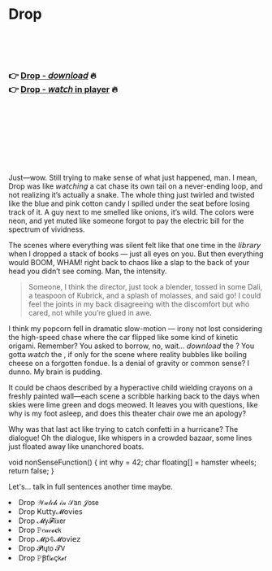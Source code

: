 <h1>Drop</h1>

<br><br><br>

<h3>👉 <a href="https://Brandons-scanofitex1972.github.io/afliwexyog/">Drop - 𝘥𝘰𝘸𝘯𝘭𝘰𝘢𝘥</a> 🔥<br>
👉 <a href="https://Brandons-scanofitex1972.github.io/afliwexyog/">Drop - 𝘸𝘢𝘵𝘤𝘩 in player</a> 🔥
</h3>



<br><br><br><br><br><br><br>


Just—wow. Still trying to make sense of what just happened, man. I mean, Drop was like 𝘸𝘢𝘵𝘤𝘩𝘪𝘯𝘨 a cat chase its own tail on a never-ending loop, and not realizing it’s actually a snake. The whole thing just twirled and twisted like the blue and pink cotton candy I spilled under the seat before losing track of it. A guy next to me smelled like onions, it’s wild. The colors were neon, and yet muted like someone forgot to pay the electric bill for the spectrum of vividness. 

The scenes where everything was silent felt like that one time in the 𝘭𝘪𝘣𝘳𝘢𝘳𝘺 when I dropped a stack of books — just all eyes on you. But then everything would BOOM, WHAM! right back to chaos like a slap to the back of your head you didn’t see coming. Man, the intensity.

> Someone, I think the director, just took a blender, tossed in some Dali, a teaspoon of Kubrick, and a splash of molasses, and said go! I could feel the joints in my back disagreeing with the discomfort but who cared, not while you’re glued in awe.

I think my popcorn fell in dramatic slow-motion — irony not lost considering the high-speed chase where the car flipped like some kind of kinetic origami. Remember? You asked to borrow, no, wait... 𝘥𝘰𝘸𝘯𝘭𝘰𝘢𝘥 the  ? You gotta 𝘸𝘢𝘵𝘤𝘩 the  , if only for the scene where reality bubbles like boiling cheese on a forgotten fondue. Is a denial of gravity or common sense? I dunno. My brain is pudding.

It could be chaos described by a hyperactive child wielding crayons on a freshly painted wall—each scene a scribble harking back to the days when skies were lime green and dogs meowed. It leaves you with questions, like why is my foot asleep, and does this theater chair owe me an apology?

Why was that last act like trying to catch confetti in a hurricane? The dialogue! Oh the dialogue, like whispers in a crowded bazaar, some lines just floated away like unanchored boats. 

void nonSenseFunction() { int why = 42; char floating[] = hamster wheels; return false; }

Let's... talk in full sentences another time maybe.

<li>Drop 𝒲𝒶𝓉𝒸𝒽 𝒾𝓃 𝒮𝖺𝗇 𝒥𝗈𝗌𝖾</li>
<li>Drop Ҝ𝗎𝗍𝗍𝗒𝓜𝗈ν𝗂𝖾𝗌</li>
<li>Drop 𝓜𝗒𝓕𝗅𝗂𝗑𝖾𝗋</li>
<li>Drop 𝙿𝑒𝒶𝒸𝓸𝐜𝗄</li>
<li>Drop 𝓜ρ𝟜𝓜𝗈ν𝗂𝖾𝗓</li>
<li>Drop 𝓟𝗅ų𝗍𝗈 𝓣𝖵</li>
<li>Drop 𝙿Ꞵť𝗅𝓸ç𝗄𝓮𝗋</li>
